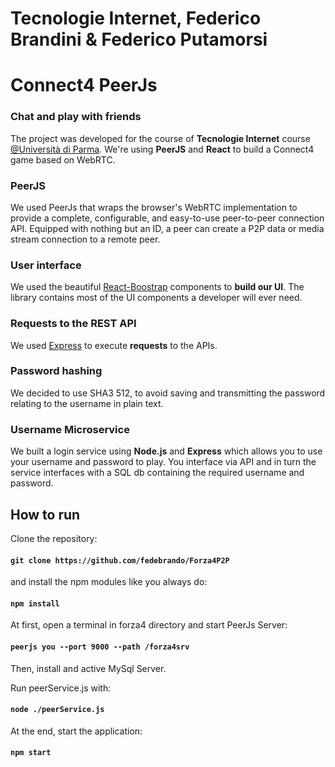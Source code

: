 # Tecnologie Internet, Federico Brandini & Federico Putamorsi
# Connect4 PeerJs
### Chat and play with friends
The project was developed for the course of **Tecnologie Internet** course [@Università di Parma](https://www.unipr.it). We're using **PeerJS** and **React** to build a Connect4 game based on WebRTC. 

### PeerJS

We used PeerJs that wraps the browser's WebRTC implementation to provide a complete, configurable, and easy-to-use peer-to-peer connection API. Equipped with nothing but an ID, a peer can create a P2P data or media stream connection to a remote peer.

### User interface

We used the beautiful [React-Boostrap](https://react-bootstrap.github.io/) components to **build our UI**. The library contains most of the UI components a developer will ever need.
 
### Requests to the REST API

We used [Express](https://expressjs.com/) to execute **requests** to the APIs. 

### Password hashing

We decided to use SHA3 512, to avoid saving and transmitting the password relating to the username in plain text.

### Username Microservice
We built a login service using **Node.js** and **Express** which allows you to use your username and password to play. You interface via API and in turn the service interfaces with a SQL db containing the required username and password.


## How to run

Clone the repository:

#### `git clone https://github.com/fedebrando/Forza4P2P`

and install the npm modules like you always do:

#### `npm install`

At first, open a terminal in forza4 directory and start PeerJs Server:

#### `peerjs you --port 9000 --path /forza4srv`

Then, install and active MySql Server. 

Run peerService.js with:

#### `node ./peerService.js`

At the end, start the application:

#### `npm start`



